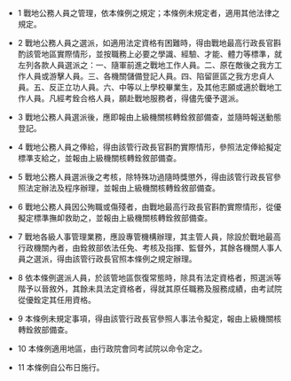 * 1 戰地公務人員之管理，依本條例之規定；本條例未規定者，適用其他法律之規定。

* 2 戰地公務人員之選派，如適用法定資格有困難時，得由戰地最高行政長官斟酌該管地區實際情形，並按職務上必要之學識、經驗、才能、體力等標準，就左列各款人員選派之：一、隨軍前進之戰地工作人員。二、原在敵後之我方工作人員或游擊人員。三、各機關儲備登記人員。四、陷留匪區之我方忠貞人員。五、反正立功人員。六、中等以上學校畢業生，及其他志願或適於戰地工作人員。凡經考銓合格人員，願赴戰地服務者，得儘先優予選派。

* 3 戰地公務人員選派後，應即報由上級機關核轉銓敘部備查，並隨時報送動態登記。

* 4 戰地公務人員之俸給，得由該管行政長官斟酌實際情形，參照法定俸給擬定標準支給之，並報由上級機關核轉銓敘部備查。

* 5 戰地公務人員選派後之考核，除特殊功過隨時獎懲外，得由該管行政長官參照法定辦法及程序辦理，並報由上級機關核轉銓敘部備查。

* 6 戰地公務人員因公殉職或傷殘者，由戰地最高行政長官斟酌實際情形，從優擬定標準撫卹救助之，並報由上級機關核轉銓敘部備查。

* 7 戰地各級人事管理業務，應設專管機構辦理，其主管人員，除設於戰地最高行政機關內者，由銓敘部依法任免、考核及指揮、監督外，其餘各機關人事人員之選派，得由該管行政長官照本條例之規定辦理。

* 8 依本條例選派人員，於該管地區恢復常態時，除具有法定資格者，照選派等階予以晉敘外，其餘未具法定資格者，得就其原任職務及服務成績，由考試院從優銓定其任用資格。

* 9 本條例未規定事項，得由該管行政長官參照人事法令擬定，報由上級機關核轉銓敘部備查。

* 10 本條例適用地區，由行政院會同考試院以命令定之。

* 11 本條例自公布日施行。

